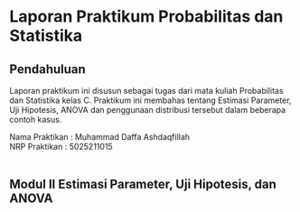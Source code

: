 # Laporan Praktikum Probabilitas dan Statistika

## Pendahuluan

Laporan praktikum ini disusun sebagai tugas dari mata kuliah Probabilitas dan Statistika kelas C. Praktikum ini membahas tentang Estimasi Parameter, Uji Hipotesis, ANOVA dan penggunaan distribusi tersebut dalam beberapa contoh kasus.

Nama Praktikan : Muhammad Daffa Ashdaqfillah\
NRP Praktikan : 5025211015
<br /> <br />

## **Modul II Estimasi Parameter, Uji Hipotesis, dan ANOVA**
